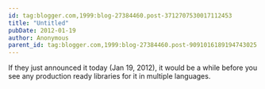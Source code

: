 ```yaml
---
id: tag:blogger.com,1999:blog-27384460.post-3712707530017112453
title: "Untitled"
pubDate: 2012-01-19
author: Anonymous
parent_id: tag:blogger.com,1999:blog-27384460.post-9091016189194743025
---
```


If they just announced it today (Jan 19, 2012), it would be a while before you see any production ready libraries for it in multiple languages.